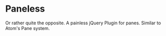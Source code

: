 # Paneless
Or rather quite the opposite. A painless jQuery Plugin for panes. Similar to Atom's Pane system.
